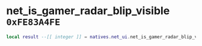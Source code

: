 # net_is_gamer_radar_blip_visible `0xFE83A4FE`

```lua
local result --[[ integer ]] = natives.net_ui.net_is_gamer_radar_blip_visible(_unk0 --[[ integer ]])
```